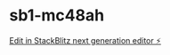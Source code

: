 # sb1-mc48ah

[Edit in StackBlitz next generation editor ⚡️](https://stackblitz.com/~/github.com/ssergorp/sb1-mc48ah)